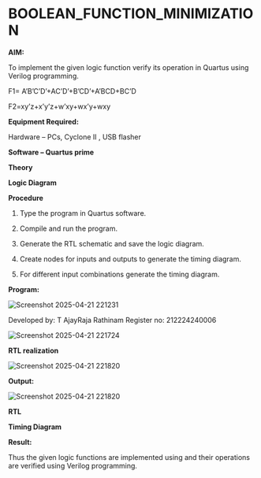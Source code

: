 # BOOLEAN_FUNCTION_MINIMIZATION

**AIM:**

To implement the given logic function verify its operation in Quartus using Verilog programming.

F1= A’B’C’D’+AC’D’+B’CD’+A’BCD+BC’D 

F2=xy’z+x’y’z+w’xy+wx’y+wxy

**Equipment Required:**

Hardware – PCs, Cyclone II , USB flasher

**Software – Quartus prime**

**Theory**

**Logic Diagram**

**Procedure**

1.	Type the program in Quartus software.

2.	Compile and run the program.

3.	Generate the RTL schematic and save the logic diagram.

4.	Create nodes for inputs and outputs to generate the timing diagram.

5.	For different input combinations generate the timing diagram.


**Program:**

![Screenshot 2025-04-21 221231](https://github.com/user-attachments/assets/e7fc6ef1-ac1c-4002-9969-39424bb733e1)


Developed by: T AjayRaja Rathinam 
Register no: 212224240006

![Screenshot 2025-04-21 221724](https://github.com/user-attachments/assets/35538332-0f61-41cc-a43d-e2f29d54a098)




**RTL realization**

![Screenshot 2025-04-21 221820](https://github.com/user-attachments/assets/e4406711-7b4d-4c19-923c-732ef2d33cbe)


**Output:**

![Screenshot 2025-04-21 221820](https://github.com/user-attachments/assets/c6502212-1bb7-4fb7-9ea3-ecaf5aae2f2f)


**RTL**

**Timing Diagram**

**Result:**

Thus the given logic functions are implemented using and their operations are verified using Verilog programming.

